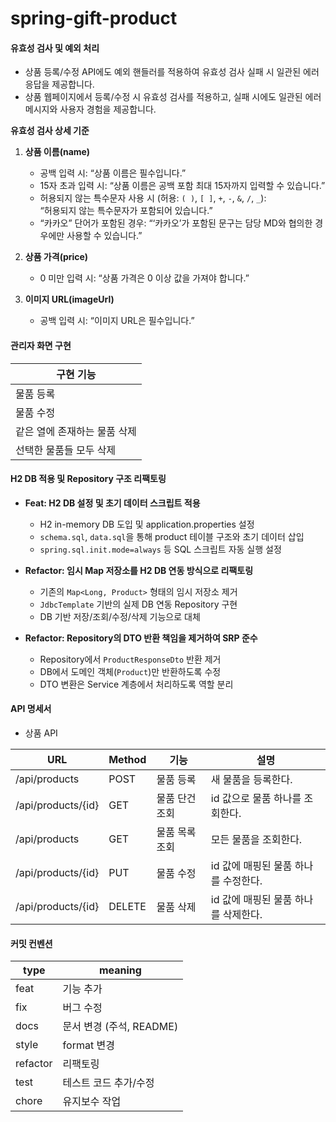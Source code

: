 # spring-gift-product

#### 유효성 검사 및 예외 처리

- 상품 등록/수정 API에도 예외 핸들러를 적용하여 유효성 검사 실패 시 일관된 에러 응답을 제공합니다.
- 상품 웹페이지에서 등록/수정 시 유효성 검사를 적용하고, 실패 시에도 일관된 에러 메시지와 사용자 경험을 제공합니다.

**유효성 검사 상세 기준**

1. **상품 이름(name)**
   - 공백 입력 시: “상품 이름은 필수입니다.”
   - 15자 초과 입력 시: “상품 이름은 공백 포함 최대 15자까지 입력할 수 있습니다.”
   - 허용되지 않는 특수문자 사용 시 (허용: `( )`, `[ ]`, `+`, `-`, `&`, `/`, `_`):  
     “허용되지 않는 특수문자가 포함되어 있습니다.”
   - “카카오” 단어가 포함된 경우: “‘카카오’가 포함된 문구는 담당 MD와 협의한 경우에만 사용할 수 있습니다.”

2. **상품 가격(price)**
   - 0 미만 입력 시: “상품 가격은 0 이상 값을 가져야 합니다.”

3. **이미지 URL(imageUrl)**
   - 공백 입력 시: “이미지 URL은 필수입니다.”

#### 관리자 화면 구현

| 구현 기능            |
|------------------|
| 물품 등록            |
| 물품 수정            |
| 같은 열에 존재하는 물품 삭제 |
| 선택한 물품들 모두 삭제    |

#### H2 DB 적용 및 Repository 구조 리팩토링

- **Feat: H2 DB 설정 및 초기 데이터 스크립트 적용**
    - H2 in-memory DB 도입 및 application.properties 설정
    - `schema.sql`, `data.sql`을 통해 product 테이블 구조와 초기 데이터 삽입
    - `spring.sql.init.mode=always` 등 SQL 스크립트 자동 실행 설정

- **Refactor: 임시 Map 저장소를 H2 DB 연동 방식으로 리팩토링**
    - 기존의 `Map<Long, Product>` 형태의 임시 저장소 제거
    - `JdbcTemplate` 기반의 실제 DB 연동 Repository 구현
    - DB 기반 저장/조회/수정/삭제 기능으로 대체

- **Refactor: Repository의 DTO 반환 책임을 제거하여 SRP 준수**
    - Repository에서 `ProductResponseDto` 반환 제거
    - DB에서 도메인 객체(`Product`)만 반환하도록 수정
    - DTO 변환은 Service 계층에서 처리하도록 역할 분리

#### API 명세서

- 상품 API

| URL | Method | 기능 | 설명                   |
|--------------|--------|-----------|----------------------|
| /api/products | POST   |  물품 등록 | 새 물품을 등록한다.          |
| /api/products/{id} | GET    | 물품 단건 조회 | id 값으로 물품 하나를 조회한다.  |
| /api/products | GET    |  물품 목록 조회 | 모든 물품을 조회한다. |
| /api/products/{id} | PUT    | 물품 수정 | id 값에 매핑된 물품 하나를 수정한다. |
| /api/products/{id} | DELETE | 물품 삭제 | id 값에 매핑된 물품 하나를 삭제한다. |


#### 커밋 컨벤션


| type | meaning            |
| ----- |--------------------|
| feat | 기능 추가              |
| fix | 버그 수정              |
| docs | 문서 변경 (주석, README) |
| style | format 변경          |
| refactor | 리팩토링               |
| test | 테스트 코드 추가/수정       |
| chore | 유지보수 작업            |